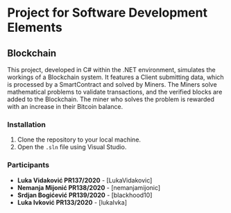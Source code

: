 # Project for Software Development Elements

## Blockchain

This project, developed in C# within the .NET environment, simulates the workings of a Blockchain system. It features a Client submitting data, which is processed by a SmartContract and solved by Miners. The Miners solve mathematical problems to validate transactions, and the verified blocks are added to the Blockchain. The miner who solves the problem is rewarded with an increase in their Bitcoin balance.

### Installation

1. Clone the repository to your local machine.
2. Open the `.sln` file using Visual Studio.

### Participants

- **Luka Vidaković PR137/2020** - [LukaVidakovic]
- **Nemanja Mijonić PR138/2020** - [nemanjamijonic]
- **Srdjan Bogićević PR139/2020** - [blackhood10]
- **Luka Ivković PR133/2020** - [lukaIvka]
